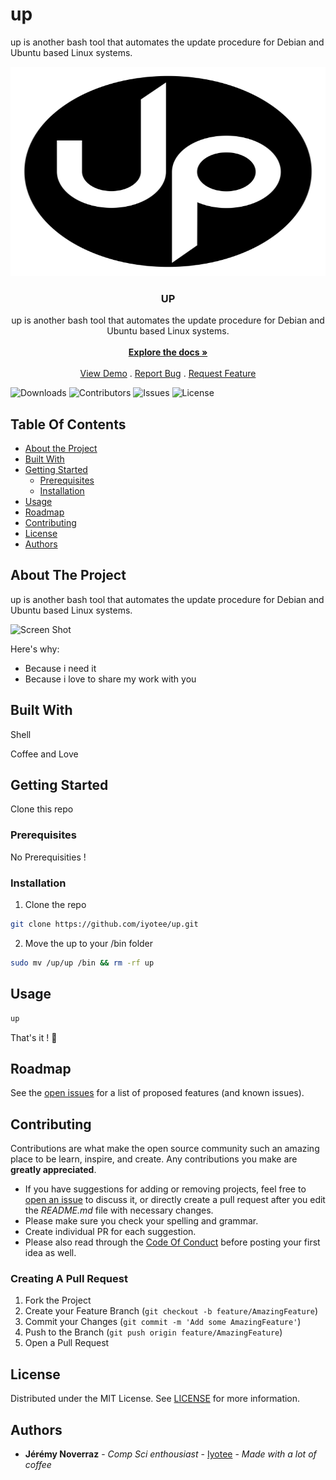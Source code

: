 # up

up is another bash tool that automates the update procedure for Debian and Ubuntu based Linux systems.

<p align="center">
  <a href="https://github.com/Iyotee/up">
    <img src="up.svg" alt="Logo" width="669" height="335">
  </a>

  <h3 align="center">UP</h3>

  <p align="center">
    up is another bash tool that automates the update procedure for Debian and Ubuntu based Linux systems.
    <br/>
    <br/>
    <a href="https://github.com/Iyotee/up"><strong>Explore the docs »</strong></a>
    <br/>
    <br/>
    <a href="https://github.com/Iyotee/up">View Demo</a>
    .
    <a href="https://github.com/Iyotee/up/issues">Report Bug</a>
    .
    <a href="https://github.com/Iyotee/up/issues">Request Feature</a>
  </p>
</p>

![Downloads](https://img.shields.io/github/downloads/Iyotee/up/total) ![Contributors](https://img.shields.io/github/contributors/Iyotee/up?color=dark-green) ![Issues](https://img.shields.io/github/issues/Iyotee/up) ![License](https://img.shields.io/github/license/Iyotee/up)


## Table Of Contents

* [About the Project](#about-the-project)
* [Built With](#built-with)
* [Getting Started](#getting-started)
  * [Prerequisites](#prerequisites)
  * [Installation](#installation)
* [Usage](#usage)
* [Roadmap](#roadmap)
* [Contributing](#contributing)
* [License](#license)
* [Authors](#authors)


## About The Project


up is another bash tool that automates the update procedure for Debian and Ubuntu based Linux systems.

![Screen Shot](images/screenshot.png)

Here's why:

* Because i need it
* Because i love to share my work with you


## Built With

Shell

Coffee and Love

## Getting Started

Clone this repo

### Prerequisites

No Prerequisities !


### Installation


1. Clone the repo

```sh
git clone https://github.com/iyotee/up.git
```

2. Move the up to your /bin folder

```sh
sudo mv /up/up /bin && rm -rf up
```

## Usage

```sh
up
```

That's it ! 🎊


## Roadmap

See the [open issues](https://github.com/Iyotee/up/issues) for a list of proposed features (and known issues).

## Contributing

Contributions are what make the open source community such an amazing place to be learn, inspire, and create. Any contributions you make are **greatly appreciated**.
* If you have suggestions for adding or removing projects, feel free to [open an issue](https://github.com/Iyotee/up/issues/new) to discuss it, or directly create a pull request after you edit the *README.md* file with necessary changes.
* Please make sure you check your spelling and grammar.
* Create individual PR for each suggestion.
* Please also read through the [Code Of Conduct](https://github.com/Iyotee/up/blob/main/CODE_OF_CONDUCT.md) before posting your first idea as well.

### Creating A Pull Request

1. Fork the Project
2. Create your Feature Branch (`git checkout -b feature/AmazingFeature`)
3. Commit your Changes (`git commit -m 'Add some AmazingFeature'`)
4. Push to the Branch (`git push origin feature/AmazingFeature`)
5. Open a Pull Request

## License

Distributed under the MIT License. See [LICENSE](https://github.com/Iyotee/up/blob/main/LICENSE.md) for more information.

## Authors

* **Jérémy Noverraz** - *Comp Sci enthousiast* - [Iyotee](https://github.com/iyotee/) - *Made with a lot of coffee*
